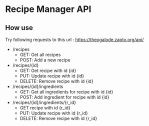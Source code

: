 # Recipe Manager API

## How use

Try following requests to this url : https://theogalode.zapto.org/api/
  - /recipes
    - GET: Get all recipes
    - POST: Add a new recipe
  - /recipes/{id}
    - GET: Get recipe with id {id}
    - PUT: Update recipe with id {id}
    - DELETE: Remove recipe with id {id}
  - /recipes/{id}/ingredients
    - GET: Get all ingredients for recipe with id {id}
    - POST: Add ingredient for recipe with id {id}
  - /recipes/{id}/ingredients/{r_id}
    - GET recipe with id {r_id}
    - PUT: Update recipe with id {r_id}
    - DELETE: Remove recipe with id {r_id}